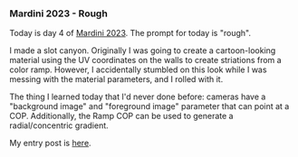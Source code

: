 ### Mardini 2023 - Rough

Today is day 4 of [Mardini 2023][mardini-2023]. The prompt for today is "rough".

I made a slot canyon. Originally I was going to create a cartoon-looking material using
the UV coordinates on the walls to create striations from a color ramp. However, I
accidentally stumbled on this look while I was messing with the material parameters,
and I rolled with it.

The thing I learned today that I'd never done before: cameras have a "background image"
and "foreground image" parameter that can point at a COP. Additionally, the Ramp COP
can be used to generate a radial/concentric gradient.

My entry post is [here][entry-post].

[mardini-2023]: https://www.sidefx.com/community-main-menu/contests-jams/mardini-2023/
[entry-post]: https://www.sidefx.com/forum/topic/89146/?page=1#post-385418
